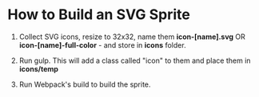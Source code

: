 # How to Build an SVG Sprite

1. Collect SVG icons, resize to 32x32, name them **icon-[name].svg** OR **icon-[name]-full-color** - and store in **icons** folder.

2. Run gulp.  This will add a class called "icon" to them and place them in **icons/temp**

3. Run Webpack's build to build the sprite.